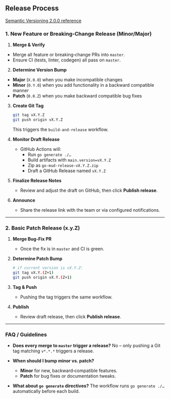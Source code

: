 ## Release Process

[Semantic Versioning 2.0.0 reference](https://github.com/semver/semver/blob/master/semver.md)

### 1. New Feature or Breaking‑Change Release (Minor/Major)

1. **Merge & Verify**
- Merge all feature or breaking‑change PRs into `master`.
- Ensure CI (tests, linter, codegen) all pass on `master`.

2. **Determine Version Bump**
- **Major** (`X.0.0`) when you make incompatible changes
- **Minor** (`0.Y.0`) when you add functionality in a backward compatible manner
- **Patch** (`0.0.Z`) when you make backward compatible bug fixes

3. **Create Git Tag**
   ```bash
   git tag vX.Y.Z
   git push origin vX.Y.Z
   ```
   This triggers the `build-and-release` workflow.

5. **Monitor Draft Release**
   - GitHub Actions will:
     - Run `go generate ./…`
     - Build artifacts with `main.version=vX.Y.Z`
     - Zip as `go-mud-release-vX.Y.Z.zip`
     - Draft a GitHub Release named `vX.Y.Z`

6. **Finalize Release Notes**
   - Review and adjust the draft on GitHub, then click **Publish release**.

7. **Announce**
   - Share the release link with the team or via configured notifications.

---

### 2. Basic Patch Release (x.y.Z)

1. **Merge Bug‑Fix PR**
   - Once the fix is in `master` and CI is green.

2. **Determine Patch Bump**
   ```bash
   # if current version is vX.Y.Z:
   git tag vX.Y.(Z+1)
   git push origin vX.Y.(Z+1)
   ```

3. **Tag & Push**
   - Pushing the tag triggers the same workflow.

4. **Publish**
   - Review draft release, then click **Publish release**.

---

### FAQ / Guidelines

- **Does every merge to `master` trigger a release?**
  No – only pushing a Git tag matching `v*.*.*` triggers a release.

- **When should I bump minor vs. patch?**
  - **Minor** for new, backward‑compatible features.
  - **Patch** for bug fixes or documentation tweaks.

- **What about `go generate` directives?**
  The workflow runs `go generate ./…` automatically before each build.
